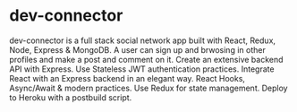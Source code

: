 # dev-connector

dev-connector is a full stack social network app built with React, Redux, Node, Express & MongoDB. A user can sign up and brwosing in other profiles and make a post and comment on it.
Create an extensive backend API with Express.
Use Stateless JWT authentication practices.
Integrate React with an Express backend in an elegant way.
React Hooks, Async/Await & modern practices.
Use Redux for state management.
Deploy to Heroku with a postbuild script.
